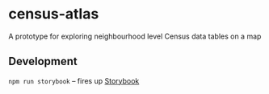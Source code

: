 # census-atlas

A prototype for exploring neighbourhood level Census data tables on a map

## Development

`npm run storybook` – fires up [Storybook](https://storybook.js.org/docs/react/writing-stories/introduction)
